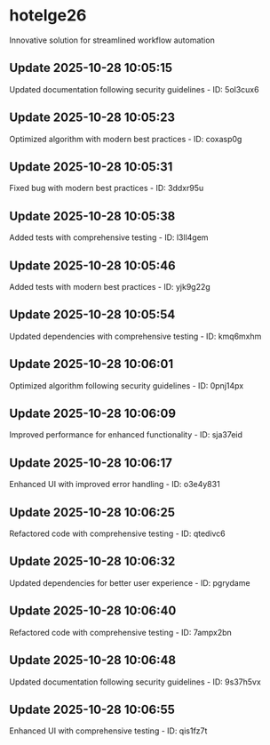 # hotelge26
Innovative solution for streamlined workflow automation

## Update 2025-10-28 10:05:15
Updated documentation following security guidelines - ID: 5ol3cux6


## Update 2025-10-28 10:05:23
Optimized algorithm with modern best practices - ID: coxasp0g


## Update 2025-10-28 10:05:31
Fixed bug with modern best practices - ID: 3ddxr95u


## Update 2025-10-28 10:05:38
Added tests with comprehensive testing - ID: l3ll4gem


## Update 2025-10-28 10:05:46
Added tests with modern best practices - ID: yjk9g22g


## Update 2025-10-28 10:05:54
Updated dependencies with comprehensive testing - ID: kmq6mxhm


## Update 2025-10-28 10:06:01
Optimized algorithm following security guidelines - ID: 0pnj14px


## Update 2025-10-28 10:06:09
Improved performance for enhanced functionality - ID: sja37eid


## Update 2025-10-28 10:06:17
Enhanced UI with improved error handling - ID: o3e4y831


## Update 2025-10-28 10:06:25
Refactored code with comprehensive testing - ID: qtedivc6


## Update 2025-10-28 10:06:32
Updated dependencies for better user experience - ID: pgrydame


## Update 2025-10-28 10:06:40
Refactored code with comprehensive testing - ID: 7ampx2bn


## Update 2025-10-28 10:06:48
Updated documentation following security guidelines - ID: 9s37h5vx


## Update 2025-10-28 10:06:55
Enhanced UI with comprehensive testing - ID: qis1fz7t

